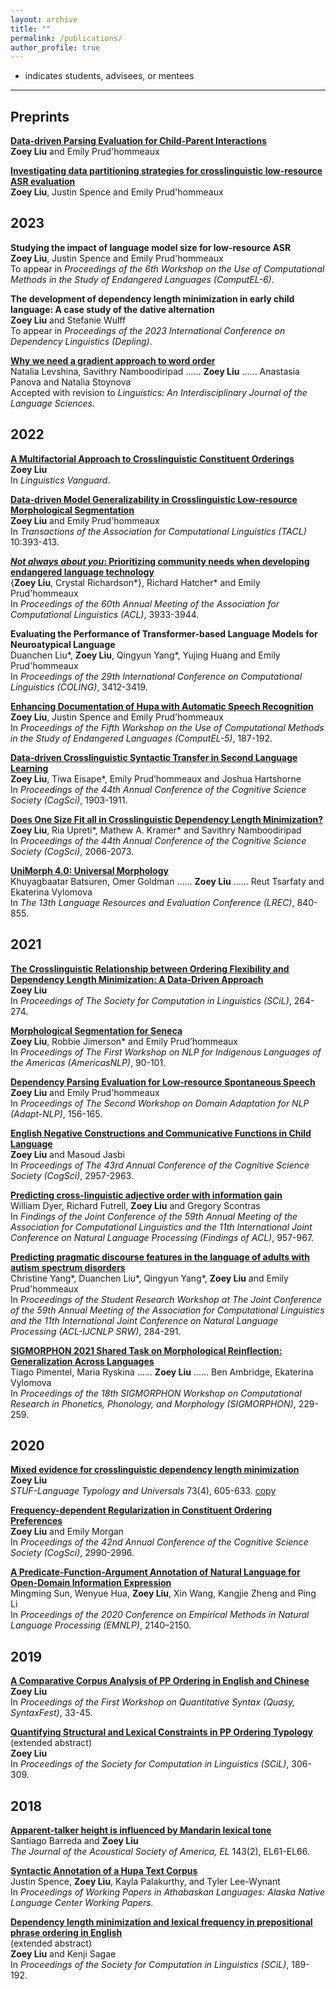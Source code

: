 ```yaml
---
layout: archive
title: ""
permalink: /publications/
author_profile: true
---
```


* indicates students, advisees, or mentees
----

Preprints
----

<b>[Data-driven Parsing Evaluation for Child-Parent Interactions](https://arxiv.org/abs/2209.13778)</b></br>
<b>Zoey Liu</b> and Emily Prud'hommeaux <br>
  
<b>[Investigating data partitioning strategies for crosslinguistic low-resource ASR evaluation](https://arxiv.org/abs/2208.12888)</b><br>
<b>Zoey Liu</b>, Justin Spence and Emily Prud'hommeaux <br>

2023
----

<b>Studying the impact of language model size for low-resource ASR</b><br>
<b>Zoey Liu</b>, Justin Spence and Emily Prud'hommeaux <br>
To appear in <i>Proceedings of the 6th Workshop on the Use of Computational Methods in the Study of Endangered Languages (ComputEL-6)</i>.

<b>The development of dependency length minimization in early child language: A case study of the dative alternation</b><br>
<b>Zoey Liu</b> and Stefanie Wulff <br>
To appear in <i>Proceedings of the 2023 International Conference on Dependency Linguistics (Depling)</i>.

<b>[Why we need a gradient approach to word order](https://psyarxiv.com/yg9bf/)</b> <br>
Natalia Levshina, Savithry Namboodiripad ...... <b>Zoey Liu</b> ...... Anastasia Panova and Natalia Stoynova <br>
Accepted with revision to <i>Linguistics: An Interdisciplinary Journal of the Language Sciences</i>.

2022
----

<b>[A Multifactorial Approach to Crosslinguistic Constituent Orderings](https://www.degruyter.com/document/doi/10.1515/lingvan-2020-0139/html)</b><br>
<b>Zoey Liu</b><br>
In <i>Linguistics Vanguard</i>.

<b>[Data-driven Model Generalizability in Crosslinguistic Low-resource Morphological Segmentation](https://direct.mit.edu/tacl/article/doi/10.1162/tacl_a_00467/110437/Data-driven-Model-Generalizability-in)</b> <br>
<b>Zoey Liu</b> and Emily Prud'hommeaux <br>
In <i>Transactions of the Association for Computational Linguistics (TACL)</i> 10:393-413.

<b>[<i>Not always about you</i>: Prioritizing community needs when developing endangered language technology](https://aclanthology.org/2022.acl-long.272/)</b> <br>
{<b>Zoey Liu</b>, Crystal Richardson*}, Richard Hatcher* and Emily Prud'hommeaux <br> 
In <i>Proceedings of the 60th Annual Meeting of the Association for Computational Linguistics (ACL)</i>, 3933-3944.

<b>Evaluating the Performance of Transformer-based Language Models for Neuroatypical Language</b> <br>
Duanchen Liu*, <b>Zoey Liu</b>, Qingyun Yang*, Yujing Huang and Emily Prud'hommeaux <br>
In <i>Proceedings of the 29th International Conference on Computational Linguistics (COLING)</i>, 3412-3419.

<b>[Enhancing Documentation of Hupa with Automatic Speech Recognition](https://aclanthology.org/2022.computel-1.23/)</b> <br>
<b>Zoey Liu</b>, Justin Spence and Emily Prud'hommeaux <br> 
In <i>Proceedings of the Fifth Workshop on the Use of Computational Methods in the Study of Endangered Languages (ComputEL-5)</i>, 187-192.

<b>[Data-driven Crosslinguistic Syntactic Transfer in Second Language Learning](https://escholarship.org/content/qt86j2x3t2/qt86j2x3t2.pdf)</b> <br>
<b>Zoey Liu</b>, Tiwa Eisape*, Emily Prud’hommeaux and Joshua Hartshorne <br> 
In <i>Proceedings of the 44th Annual Conference of the Cognitive Science Society (CogSci)</i>, 1903-1911.

<b>[Does One Size Fit all in Crosslinguistic Dependency Length Minimization?](https://escholarship.org/content/qt14j4s1j7/qt14j4s1j7.pdf)</b> <br>
<b>Zoey Liu</b>, Ria Upreti*, Mathew A. Kramer* and Savithry Namboodiripad <br> 
In <i>Proceedings of the 44th Annual Conference of the Cognitive Science Society (CogSci)</i>, 2066-2073.

<b>[UniMorph 4.0: Universal Morphology](https://aclanthology.org/2022.lrec-1.89/)</b> <br>
Khuyagbaatar Batsuren, Omer Goldman ...... <b>Zoey Liu</b> ...... Reut Tsarfaty and Ekaterina Vylomova <br> 
In <i>The 13th Language Resources and Evaluation Conference (LREC)</i>, 840-855.

2021
---

<b>[The Crosslinguistic Relationship between Ordering Flexibility and Dependency Length Minimization: A Data-Driven Approach](https://scholarworks.umass.edu/scil/vol4/iss1/25)</b> <br> 
<b>Zoey Liu</b> <br>
In <i>Proceedings of The Society for Computation in Linguistics (SCiL)</i>, 264-274. 

<b>[Morphological Segmentation for Seneca](https://www.aclweb.org/anthology/2021.americasnlp-1.10/)</b> <br>
<b>Zoey Liu</b>, Robbie Jimerson* and Emily Prud’hommeaux <br>
In <i>Proceedings of The First Workshop on NLP for Indigenous Languages of the Americas (AmericasNLP)</i>, 90-101.

<b>[Dependency Parsing Evaluation for Low-resource Spontaneous Speech](https://www.aclweb.org/anthology/2021.adaptnlp-1.16/)</b><br>
<b>Zoey Liu</b> and Emily Prud'hommeaux <br>
In <i>Proceedings of The Second Workshop on Domain Adaptation for NLP (Adapt-NLP)</i>, 156-165.

<b>[English Negative Constructions and Communicative Functions in Child Language](https://escholarship.org/uc/item/0kj5j80c)</b> <br>
<b>Zoey Liu</b> and Masoud Jasbi <br>
In <i>Proceedings of The 43rd Annual Conference of the Cognitive Science Society (CogSci)</i>, 2957-2963.

<b>[Predicting cross-linguistic adjective order with information gain](https://aclanthology.org/2021.findings-acl.83/)</b><br>
William Dyer, Richard Futrell, <b>Zoey Liu</b> and Gregory Scontras <br>
In <i>Findings of the Joint Conference of the 59th Annual Meeting of the Association for Computational Linguistics and the 11th International Joint Conference on Natural Language Processing (Findings of ACL)</i>, 957-967.

<b>[Predicting pragmatic discourse features in the language of adults with autism spectrum disorders](https://aclanthology.org/2021.acl-srw.29/)</b><br>
Christine Yang*, Duanchen Liu*, Qingyun Yang*, <b>Zoey Liu</b> and Emily Prud'hommeaux <br>
In <i>Proceedings of the Student Research Workshop at The Joint Conference of the 59th Annual Meeting of the Association for Computational Linguistics and the 11th International Joint Conference on Natural Language Processing (ACL-IJCNLP SRW)</i>, 284-291.

<b>[SIGMORPHON 2021 Shared Task on Morphological Reinflection: Generalization Across Languages](https://aclanthology.org/2021.sigmorphon-1.25/)</b><br>
Tiago Pimentel, Maria Ryskina ...... <b>Zoey Liu</b> ...... Ben Ambridge, Ekaterina Vylomova <br>
In <i>Proceedings of the 18th SIGMORPHON Workshop on Computational Research in Phonetics, Phonology, and Morphology (SIGMORPHON)</i>, 229-259.

2020
---

<b>[Mixed evidence for crosslinguistic dependency length minimization](https://www.degruyter.com/view/journals/stuf/73/4/article-p605.xml)</b><br> 
<b>Zoey Liu</b> <br>
<i>STUF-Language Typology and Universals</i> 73(4), 605-633.
[copy](https://www.researchgate.net/publication/343333134_Mixed_Evidence_for_Crosslinguistic_Dependency_Length_Minimization)

<b>[Frequency-dependent Regularization in Constituent Ordering Preferences](https://cognitivesciencesociety.org/cogsci20/papers/0751/0751.pdf)</b> <br> 
<b>Zoey Liu</b> and Emily Morgan <br>
In <i>Proceedings of the 42nd Annual Conference of the Cognitive Science Society (CogSci)</i>, 2990-2996.

<b>[A Predicate-Function-Argument Annotation of Natural Language for Open-Domain Information Expression](https://www.aclweb.org/anthology/2020.emnlp-main.167/)</b> <br> 
Mingming Sun, Wenyue Hua, <b>Zoey Liu</b>, Xin Wang, Kangjie Zheng and Ping Li <br>
In <i>Proceedings of the 2020 Conference on Empirical Methods in Natural Language Processing (EMNLP)</i>, 2140–2150. 

2019
---

<b>[A  Comparative  Corpus  Analysis  of  PP  Ordering  in  English  and  Chinese](https://www.aclweb.org/anthology/W19-7905/)</b> <br> 
<b>Zoey Liu</b> <br>
In <i>Proceedings of the First Workshop on Quantitative Syntax (Quasy, SyntaxFest)</i>, 33-45.

<b>[Quantifying  Structural  and  Lexical  Constraints  in  PP  Ordering  Typology](https://scholarworks.umass.edu/scil/vol2/iss1/33/) </b> (extended abstract) <br> 
<b>Zoey Liu</b> <br>
In <i>Proceedings of the Society for Computation in Linguistics (SCiL)</i>, 306-309.

2018
---
<b>[Apparent-talker height is influenced by Mandarin lexical tone](https://asa.scitation.org/doi/10.1121/1.5022156)</b> <br> 
Santiago Barreda and <b>Zoey Liu</b> <br>
<i>The Journal of the Acoustical Society of America, EL</i> 143(2), EL61-EL66.

<b>[Syntactic Annotation of a Hupa Text Corpus](https://nas.ucdavis.edu/sites/g/files/dgvnsk7031/files/files/person/Spence%20et%20al.%20DLC%202017%20paper-final.pdf)</b> <br> 
Justin Spence, <b>Zoey Liu</b>, Kayla Palakurthy, and Tyler Lee-Wynant <br>
In <i>Proceedings of Working Papers in Athabaskan Languages: Alaska Native Language Center Working Papers.</i>

<b>[Dependency length minimization and lexical frequency in prepositional phrase ordering in English](https://scholarworks.umass.edu/scil/vol1/iss1/23/)</b> <br>
(extended abstract) <br>
<b>Zoey Liu</b> and Kenji Sagae <br>
In <i>Proceedings of the Society for Computation in Linguistics (SCiL)</i>, 189-192.




